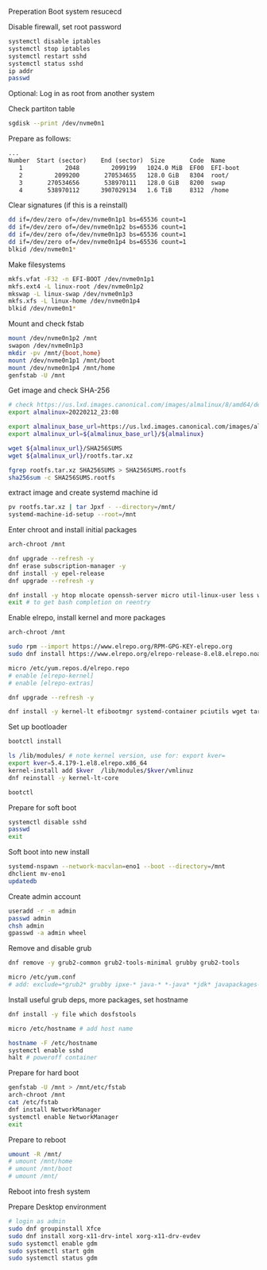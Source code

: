 Preperation
Boot system resucecd

Disable firewall, set root password
```sh
systemctl disable iptables
systemctl stop iptables
systemctl restart sshd
systemctl status sshd
ip addr
passwd
```

Optional: Log in as root from another system

Check partiton table
```sh
sgdisk --print /dev/nvme0n1
```

Prepare as follows:
```txt
...
Number  Start (sector)    End (sector)  Size       Code  Name
   1            2048         2099199   1024.0 MiB  EF00  EFI-boot
   2         2099200       270534655   128.0 GiB   8304  root/
   3       270534656       538970111   128.0 GiB   8200  swap
   4       538970112      3907029134   1.6 TiB     8312  /home
```

Clear signatures (if this is a reinstall)
```sh
dd if=/dev/zero of=/dev/nvme0n1p1 bs=65536 count=1
dd if=/dev/zero of=/dev/nvme0n1p2 bs=65536 count=1
dd if=/dev/zero of=/dev/nvme0n1p3 bs=65536 count=1
dd if=/dev/zero of=/dev/nvme0n1p4 bs=65536 count=1
blkid /dev/nvme0n1*
```

Make filesystems
```sh
mkfs.vfat -F32 -n EFI-BOOT /dev/nvme0n1p1
mkfs.ext4 -L linux-root /dev/nvme0n1p2
mkswap -L linux-swap /dev/nvme0n1p3
mkfs.xfs -L linux-home /dev/nvme0n1p4
blkid /dev/nvme0n1*
```


Mount and check fstab
```sh
mount /dev/nvme0n1p2 /mnt
swapon /dev/nvme0n1p3
mkdir -pv /mnt/{boot,home}
mount /dev/nvme0n1p1 /mnt/boot
mount /dev/nvme0n1p4 /mnt/home
genfstab -U /mnt
```

Get image and check SHA-256
```sh
# check https://us.lxd.images.canonical.com/images/almalinux/8/amd64/default/ and set almalinux to latest
export almalinux=20220212_23:08

export almalinux_base_url=https://us.lxd.images.canonical.com/images/almalinux/8/amd64/default
export almalinux_url=${almalinux_base_url}/${almalinux}

wget ${almalinux_url}/SHA256SUMS
wget ${almalinux_url}/rootfs.tar.xz

fgrep rootfs.tar.xz SHA256SUMS > SHA256SUMS.rootfs
sha256sum -c SHA256SUMS.rootfs
```


extract image and create systemd machine id
```sh
pv rootfs.tar.xz | tar Jpxf - --directory=/mnt/
systemd-machine-id-setup --root=/mnt
```

Enter chroot and install initial packages
```sh
arch-chroot /mnt

dnf upgrade --refresh -y
dnf erase subscription-manager -y
dnf install -y epel-release
dnf upgrade --refresh -y

dnf install -y htop mlocate openssh-server micro util-linux-user less which man-db bash-completion git
exit # to get bash completion on reentry
```

Enable elrepo, install kernel and more packages
```sh
arch-chroot /mnt

sudo rpm --import https://www.elrepo.org/RPM-GPG-KEY-elrepo.org
sudo dnf install https://www.elrepo.org/elrepo-release-8.el8.elrepo.noarch.rpm -y

micro /etc/yum.repos.d/elrepo.repo
# enable [elrepo-kernel]
# enable [elrepo-extras]

dnf upgrade --refresh -y

dnf install -y kernel-lt efibootmgr systemd-container pciutils wget tar lshw
```

Set up bootloader
```sh
bootctl install

ls /lib/modules/ # note kernel version, use for: export kver=
export kver=5.4.179-1.el8.elrepo.x86_64
kernel-install add $kver  /lib/modules/$kver/vmlinuz
dnf reinstall -y kernel-lt-core

bootctl
```

Prepare for soft boot
```sh
systemctl disable sshd
passwd
exit
```

Soft boot into new install
```sh
systemd-nspawn --network-macvlan=eno1 --boot --directory=/mnt
dhclient mv-eno1
updatedb
```

Create admin account
```sh
useradd -r -m admin
passwd admin
chsh admin
gpasswd -a admin wheel
```

Remove and disable grub
```sh
dnf remove -y grub2-common grub2-tools-minimal grubby grub2-tools

micro /etc/yum.conf
# add: exclude=*grub2* grubby ipxe-* java-* *-java* *jdk* javapackages-*
```

Install useful grub deps, more packages, set hostname
```sh
dnf install -y file which dosfstools

micro /etc/hostname # add host name

hostname -F /etc/hostname
systemctl enable sshd
halt # poweroff container
```


Prepare for hard boot
```sh
genfstab -U /mnt > /mnt/etc/fstab
arch-chroot /mnt
cat /etc/fstab
dnf install NetworkManager
systemctl enable NetworkManager
exit
```

Prepare to reboot
```sh
umount -R /mnt/
# umount /mnt/home
# umount /mnt/boot
# umount /mnt/
```

Reboot into fresh system

Prepare Desktop environment
```sh
# login as admin
sudo dnf groupinstall Xfce
sudo dnf install xorg-x11-drv-intel xorg-x11-drv-evdev
sudo systemctl enable gdm
sudo systemctl start gdm
sudo systemctl status gdm
```

